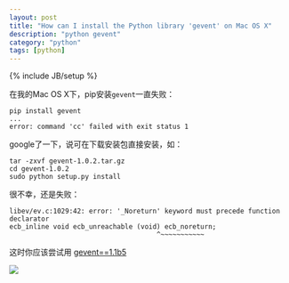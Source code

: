 ```yaml
---
layout: post
title: "How can I install the Python library 'gevent' on Mac OS X"
description: "python gevent"
category: "python"
tags: [python]
---
```

{% include JB/setup %}

在我的Mac OS X下，pip安装`gevent`一直失败：

	pip install gevent
	...
	error: command 'cc' failed with exit status 1

google了一下，说可在下载安装包直接安装，如：

	tar -zxvf gevent-1.0.2.tar.gz
	cd gevent-1.0.2 
	sudo python setup.py install

很不幸，还是失败：

	libev/ev.c:1029:42: error: '_Noreturn' keyword must precede function declarator
  	ecb_inline void ecb_unreachable (void) ecb_noreturn;
                                         ^~~~~~~~~~~~

这时你应该尝试用 [gevent==1.1b5](https://pypi.python.org/pypi/gevent/1.1b5)

![](http://beginman.qiniudn.com/QQ201510131.png)

